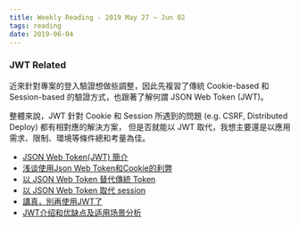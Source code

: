 ```yaml
---
title: Weekly Reading - 2019 May 27 ~ Jun 02
tags: reading
date: 2019-06-04
---
```


### JWT Related
近來針對專案的登入驗證想做些調整，因此先複習了傳統 Cookie-based 和 Session-based 的驗證方式，也跟著了解何謂 JSON Web Token (JWT)。  

整體來說，JWT 針對 Cookie 和 Session 所遇到的問題 (e.g. CSRF, Distributed Deploy) 都有相對應的解決方案，
但是否就能以 JWT 取代，我想主要還是以應用需求、限制、環境等條件總和考量為佳。
* [JSON Web Token(JWT) 簡介](https://blog.cssuen.tw/json-web-token-jwt-%E7%B0%A1%E4%BB%8B-a5719a1b0a70)
* [浅谈使用Json Web Token和Cookie的利弊](https://chengandpeng.github.io/2016/04/15/jwtvscookie/)
* [以 JSON Web Token 替代傳統 Token](https://medium.com/@leon740727/%E4%BB%A5-json-web-token-%E5%8F%96%E4%BB%A3-session-bae47556dde2)
* [以 JSON Web Token 取代 session](https://medium.com/@leon740727/%E4%BB%A5-json-web-token-%E5%8F%96%E4%BB%A3-session-bae47556dde2)
* [講真，別再使用JWT了](http://zhuanlan.51cto.com/art/201708/548195.htm)
* [JWT介绍和优缺点及适用场景分析](https://www.guonanjun.com/220.html)
